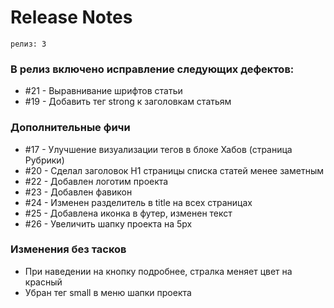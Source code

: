 # Release Notes

`релиз: 3`
<br>
### В релиз включено исправление следующих дефектов:
* #21  - Выравнивание шрифтов статьи
* #19  - Добавить тег strong к заголовкам статьям

### Дополнительные фичи
* #17 - Улучшение визуализации тегов в блоке Хабов (страница Рубрики)
* #20 - Сделал заголовок Н1 страницы списка статей менее заметным
* #22 - Добавлен логотим проекта
* #23 - Добавлен фавикон
* #24 - Изменен разделитель в title на всех страницах
* #25 - Добавлена иконка в футер, изменен текст
* #26 - Увеличить шапку проекта на 5px

### Изменения без тасков
* При наведении на кнопку подробнее, стралка меняет цвет на красный
* Убран тег small в меню шапки проекта
